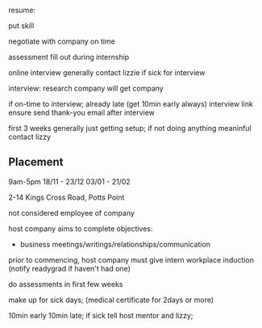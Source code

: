 <!-- SPDX-License-Identifier: zlib-acknowledgement -->
resume:

put skill

negotiate with company on time

assessment fill out during internship

online interview generally
contact lizzie if sick for interview

interview:
research company
will get company

if on-time to interview; already late (get 10min early always)
interview link ensure
send thank-you email after interview

first 3 weeks generally just getting setup; if not doing anything meaninful contact lizzy


## Placement
9am-5pm
18/11 - 23/12
03/01 - 21/02

2-14 Kings Cross Road, Potts Point

not considered employee of company

host company aims to complete objectives:
  - business meetings/writings/relationships/communication

prior to commencing, host company must give intern workplace induction
(notify readygrad if haven't had one)


do assessments in first few weeks

make up for sick days; (medical certificate for 2days or more)



10min early 10min late; 
if sick tell host mentor and lizzy;



